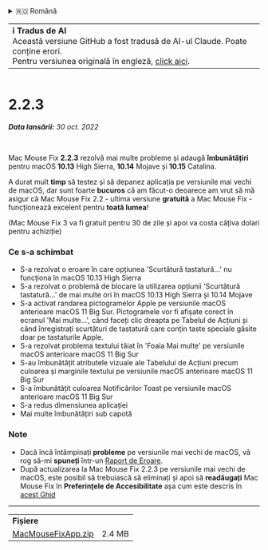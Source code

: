 <details>
<summary>🇷🇴 Română</summary>

[🇬🇧 English (GitHub)](https://github.com/noah-nuebling/mac-mouse-fix/releases/tag/2.2.3)\
[🇦🇩 Català](https://redirect.macmousefix.com/?target=mmf-release&tag=2.2.3&locale=ca)\
[🇩🇪 Deutsch](https://redirect.macmousefix.com/?target=mmf-release&tag=2.2.3&locale=de)\
[🇪🇸 Español](https://redirect.macmousefix.com/?target=mmf-release&tag=2.2.3&locale=es)\
[🇫🇷 Français](https://redirect.macmousefix.com/?target=mmf-release&tag=2.2.3&locale=fr)\
[🇮🇩 Indonesia](https://redirect.macmousefix.com/?target=mmf-release&tag=2.2.3&locale=id)\
[🇮🇹 Italiano](https://redirect.macmousefix.com/?target=mmf-release&tag=2.2.3&locale=it)\
[🇭🇺 Magyar](https://redirect.macmousefix.com/?target=mmf-release&tag=2.2.3&locale=hu)\
[🇳🇱 Nederlands](https://redirect.macmousefix.com/?target=mmf-release&tag=2.2.3&locale=nl)\
[🇵🇱 Polski](https://redirect.macmousefix.com/?target=mmf-release&tag=2.2.3&locale=pl)\
[🇧🇷 Português (Brasil)](https://redirect.macmousefix.com/?target=mmf-release&tag=2.2.3&locale=pt-BR)\
[🇵🇹 Português (Portugal)](https://redirect.macmousefix.com/?target=mmf-release&tag=2.2.3&locale=pt-PT)\
**🇷🇴 Română**\
[🇸🇪 Svenska](https://redirect.macmousefix.com/?target=mmf-release&tag=2.2.3&locale=sv)\
[🇻🇳 Tiếng Việt](https://redirect.macmousefix.com/?target=mmf-release&tag=2.2.3&locale=vi)\
[🇹🇷 Türkçe](https://redirect.macmousefix.com/?target=mmf-release&tag=2.2.3&locale=tr)\
[🇨🇿 Čeština](https://redirect.macmousefix.com/?target=mmf-release&tag=2.2.3&locale=cs)\
[🇬🇷 Ελληνικά](https://redirect.macmousefix.com/?target=mmf-release&tag=2.2.3&locale=el)\
[🇷🇺 Русский](https://redirect.macmousefix.com/?target=mmf-release&tag=2.2.3&locale=ru)\
[🇺🇦 Українська](https://redirect.macmousefix.com/?target=mmf-release&tag=2.2.3&locale=uk)\
[🇮🇱 עברית](https://redirect.macmousefix.com/?target=mmf-release&tag=2.2.3&locale=he)\
[🇸🇦 العربية](https://redirect.macmousefix.com/?target=mmf-release&tag=2.2.3&locale=ar)\
[🇮🇳 हिन्दी](https://redirect.macmousefix.com/?target=mmf-release&tag=2.2.3&locale=hi)\
[🇹🇭 ไทย](https://redirect.macmousefix.com/?target=mmf-release&tag=2.2.3&locale=th)\
[🇨🇳 中文 (简体)](https://redirect.macmousefix.com/?target=mmf-release&tag=2.2.3&locale=zh-Hans)\
[🇨🇳 中文 (繁體)](https://redirect.macmousefix.com/?target=mmf-release&tag=2.2.3&locale=zh-Hant)\
[🇭🇰 中文（香港)](https://redirect.macmousefix.com/?target=mmf-release&tag=2.2.3&locale=zh-HK)\
[🇯🇵 日本語](https://redirect.macmousefix.com/?target=mmf-release&tag=2.2.3&locale=ja)\
[🇰🇷 한국어](https://redirect.macmousefix.com/?target=mmf-release&tag=2.2.3&locale=ko)\
[Help translate Mac Mouse Fix to different languages!](https://github.com/noah-nuebling/mac-mouse-fix/discussions/731)
</details>
<table align=><td>
<b>ℹ️ Tradus de AI</b><br>
Această versiune GitHub a fost tradusă de AI-ul Claude. Poate conține erori.<br>
Pentru versiunea originală în engleză, <a href="https://github.com/noah-nuebling/mac-mouse-fix/releases/tag/2.2.3">click aici</a>.
</td></table>

<table></table>

# 2.2.3
***Data lansării:** 30 oct. 2022*

<br>

Mac Mouse Fix **2.2.3** rezolvă mai multe probleme și adaugă **îmbunătățiri** pentru macOS **10.13** High Sierra, **10.14** Mojave și **10.15** Catalina.

A durat mult **timp** să testez și să depanez aplicația pe versiunile mai vechi de macOS, dar sunt foarte **bucuros** că am făcut-o deoarece am vrut să mă asigur că Mac Mouse Fix 2.2 - ultima versiune **gratuită** a Mac Mouse Fix - funcționează excelent pentru **toată lumea**!

(Mac Mouse Fix 3 va fi gratuit pentru 30 de zile și apoi va costa câțiva dolari pentru achiziție)

### Ce s-a schimbat

- S-a rezolvat o eroare în care opțiunea 'Scurtătură tastatură...' nu funcționa în macOS 10.13 High Sierra
- S-a rezolvat o problemă de blocare la utilizarea opțiunii 'Scurtătură tastatură...' de mai multe ori în macOS 10.13 High Sierra și 10.14 Mojave
- S-a activat randarea pictogramelor Apple pe versiunile macOS anterioare macOS 11 Big Sur. Pictogramele vor fi afișate corect în ecranul 'Mai multe...', când faceți clic dreapta pe Tabelul de Acțiuni și când înregistrați scurtături de tastatură care conțin taste speciale găsite doar pe tastaturile Apple.
- S-a rezolvat problema textului tăiat în 'Foaia Mai multe' pe versiunile macOS anterioare macOS 11 Big Sur
- S-au îmbunătățit atributele vizuale ale Tabelului de Acțiuni precum culoarea și marginile textului pe versiunile macOS anterioare macOS 11 Big Sur
- S-a îmbunătățit culoarea Notificărilor Toast pe versiunile macOS anterioare macOS 11 Big Sur
- S-a redus dimensiunea aplicației
- Mai multe îmbunătățiri sub capotă

### Note

- Dacă încă întâmpinați **probleme** pe versiunile mai vechi de macOS, vă rog să-mi **spuneți** într-un [Raport de Eroare](https://noah-nuebling.github.io/mac-mouse-fix-feedback-assistant/?type=bug-report).
- După actualizarea la Mac Mouse Fix 2.2.3 pe versiunile mai vechi de macOS, este posibil să trebuiască să eliminați și apoi să **readăugați** Mac Mouse Fix în **Preferințele de Accesibilitate** așa cum este descris în [acest Ghid](https://github.com/noah-nuebling/mac-mouse-fix/discussions/101)

---

<table align="start">
<tr>
    <td colspan=2>
        <b>Fișiere</b>
    </td>
</tr>
<tr>
    <td><a href="https://github.com/noah-nuebling/mac-mouse-fix/releases/download/2.2.3/MacMouseFixApp.zip">MacMouseFixApp.zip</a></td>
    <td>2.4 MB</td>
</tr>
</table>